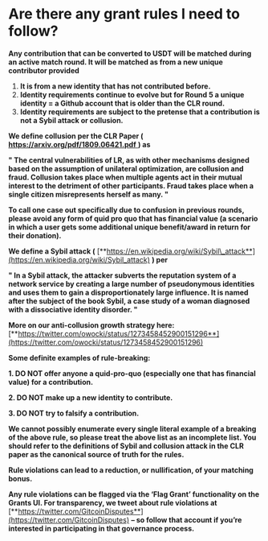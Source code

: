 # Are there any grant rules I need to follow?

**Any contribution that can be converted to USDT will be matched during an active match round. It will be matched as from a new unique contributor provided**

1. **It is from a new identity that has not contributed before.**
2. **Identity requirements continue to evolve but for Round 5 a unique identity = a Github account that is older than the CLR round.**
3. **Identity requirements are subject to the pretense that a contribution is not a Sybil attack or collusion.**

**We define collusion per the CLR Paper \(** [**https://arxiv.org/pdf/1809.06421.pdf** ](https://arxiv.org/pdf/1809.06421.pdf)**\) as** 

**" The central vulnerabilities of LR, as with other mechanisms designed based on the assumption of unilateral optimization, are collusion and fraud. Collusion takes place when multiple agents act in their mutual interest to the detriment of other participants. Fraud takes place when a single citizen misrepresents herself as many. "**

**To call one case out specifically due to confusion in previous rounds, please avoid any form of quid pro quo that has financial value \(a scenario in which a user gets some additional unique benefit/award in return for their donation\).**

**We define a Sybil attack \(** [**https://en.wikipedia.org/wiki/Sybil\_attack**](https://en.wikipedia.org/wiki/Sybil_attack) **\) per** 

**" In a Sybil attack, the attacker subverts the reputation system of a network service by creating a large number of pseudonymous identities and uses them to gain a disproportionately large influence. It is named after the subject of the book Sybil, a case study of a woman diagnosed with a dissociative identity disorder. "**

**More on our anti-collusion growth strategy here:** [**https://twitter.com/owocki/status/1273458452900151296**](https://twitter.com/owocki/status/1273458452900151296)

**Some definite examples of rule-breaking:**

**1. DO NOT offer anyone a quid-pro-quo \(especially one that has financial value\) for a contribution.**

**2. DO NOT make up a new identity to contribute.**

**3. DO NOT try to falsify a contribution.**

**We cannot possibly enumerate every single literal example of a breaking of the above rule, so please treat the above list as an incomplete list. You should refer to the definitions of Sybil and collusion attack in the CLR paper as the canonical source of truth for the rules.**

**Rule violations can lead to a reduction, or nullification, of your matching bonus.**

**Any rule violations can be flagged via the ‘Flag Grant’ functionality on the Grants UI. For transparency, we tweet about rule violations at** [**https://twitter.com/GitcoinDisputes**](https://twitter.com/GitcoinDisputes) **– so follow that account if you’re interested in participating in that governance process.**

